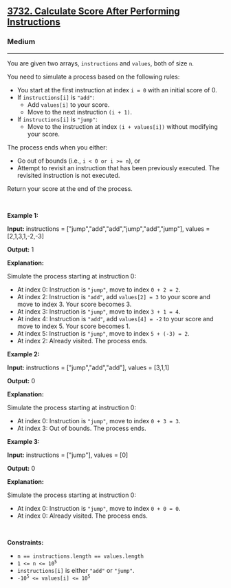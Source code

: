 <h2><a href="https://leetcode.com/problems/calculate-score-after-performing-instructions/description/?slug=calculate-score-after-performing-instructions&region=global_v2">3732. Calculate Score After Performing Instructions</a></h2><h3>Medium</h3><hr><p>You are given two arrays, <code>instructions</code> and <code>values</code>, both of size <code>n</code>.</p>

<p>You need to simulate a process based on the following rules:</p>

<ul>
	<li>You start at the first instruction at index <code>i = 0</code> with an initial score of 0.</li>
	<li>If <code>instructions[i]</code> is <code>&quot;add&quot;</code>:
	<ul>
		<li>Add <code>values[i]</code> to your score.</li>
		<li>Move to the next instruction <code>(i + 1)</code>.</li>
	</ul>
	</li>
	<li>If <code>instructions[i]</code> is <code>&quot;jump&quot;</code>:
	<ul>
		<li>Move to the instruction at index <code>(i + values[i])</code> without modifying your score.</li>
	</ul>
	</li>
</ul>

<p>The process ends when you either:</p>

<ul>
	<li>Go out of bounds (i.e., <code>i &lt; 0 or i &gt;= n</code>), or</li>
	<li>Attempt to revisit an instruction that has been previously executed. The revisited instruction is not executed.</li>
</ul>

<p>Return your score at the end of the process.</p>

<p>&nbsp;</p>
<p><strong class="example">Example 1:</strong></p>

<div class="example-block">
<p><strong>Input:</strong> <span class="example-io">instructions = [&quot;jump&quot;,&quot;add&quot;,&quot;add&quot;,&quot;jump&quot;,&quot;add&quot;,&quot;jump&quot;], values = [2,1,3,1,-2,-3]</span></p>

<p><strong>Output:</strong> <span class="example-io">1</span></p>

<p><strong>Explanation:</strong></p>

<p>Simulate the process starting at instruction 0:</p>

<ul>
	<li>At index 0: Instruction is <code>&quot;jump&quot;</code>, move to index <code>0 + 2 = 2</code>.</li>
	<li>At index 2: Instruction is <code>&quot;add&quot;</code>, add <code>values[2] = 3</code> to your score and move to index 3. Your score becomes 3.</li>
	<li>At index 3: Instruction is <code>&quot;jump&quot;</code>, move to index <code>3 + 1 = 4</code>.</li>
	<li>At index 4: Instruction is <code>&quot;add&quot;</code>, add <code>values[4] = -2</code> to your score and move to index 5. Your score becomes 1.</li>
	<li>At index 5: Instruction is <code>&quot;jump&quot;</code>, move to index <code>5 + (-3) = 2</code>.</li>
	<li>At index 2: Already visited. The process ends.</li>
</ul>
</div>

<p><strong class="example">Example 2:</strong></p>

<div class="example-block">
<p><strong>Input:</strong> <span class="example-io">instructions = [&quot;jump&quot;,&quot;add&quot;,&quot;add&quot;], values = [3,1,1]</span></p>

<p><strong>Output:</strong> <span class="example-io">0</span></p>

<p><strong>Explanation:</strong></p>

<p>Simulate the process starting at instruction 0:</p>

<ul>
	<li>At index 0: Instruction is <code>&quot;jump&quot;</code>, move to index <code>0 + 3 = 3</code>.</li>
	<li>At index 3: Out of bounds. The process ends.</li>
</ul>
</div>

<p><strong class="example">Example 3:</strong></p>

<div class="example-block">
<p><strong>Input:</strong> <span class="example-io">instructions = [&quot;jump&quot;], values = [0]</span></p>

<p><strong>Output:</strong> <span class="example-io">0</span></p>

<p><strong>Explanation:</strong></p>

<p>Simulate the process starting at instruction 0:</p>

<ul>
	<li>At index 0: Instruction is <code>&quot;jump&quot;</code>, move to index <code>0 + 0 = 0</code>.</li>
	<li>At index 0: Already visited. The process ends.</li>
</ul>
</div>

<p>&nbsp;</p>
<p><strong>Constraints:</strong></p>

<ul>
	<li><code>n == instructions.length == values.length</code></li>
	<li><code>1 &lt;= n &lt;= 10<sup>5</sup></code></li>
	<li><code>instructions[i]</code> is either <code>&quot;add&quot;</code> or <code>&quot;jump&quot;</code>.</li>
	<li><code>-10<sup>5</sup> &lt;= values[i] &lt;= 10<sup>5</sup></code></li>
</ul>
